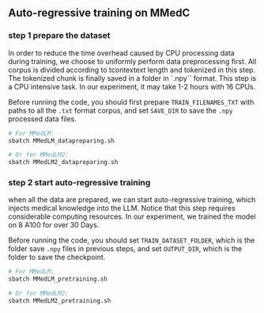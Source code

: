 ## Auto-regressive training on MMedC

### step 1 prepare the dataset
In order to reduce the time overhead caused by CPU processing data during training, we choose to uniformly perform data preprocessing first. All corpus is divided according to tcontextext length and tokenized in this step. The tokenized chunk is finally saved in a folder in `.npy`` format. This step is a CPU intensive task. In our experiment, it may take 1-2 hours with 16 CPUs.

Before running the code, you should first prepare `TRAIN_FILENAMES_TXT` with paths to all the `.txt` format corpus, and set `SAVE_DIR` to save the `.npy` processed data files.
```bash
# For MMedLM:
sbatch MMedLM_datapreparing.sh

# Or for MMedLM2:
sbatch MMedLM2_datapreparing.sh
```

### step 2 start auto-regressive training
when all the data are prepared, we can start auto-regressive training, which injects medical knowledge into the LLM.  Notice that this step requires considerable computing resources. In our experiment, we trained the model on 8 A100 for over 30 Days.


Before running the code, you should set `TRAIN_DATASET_FOLDER`, which is the folder save `.npy` files in previous steps, and set `OUTPUT_DIR`, which is the folder to save the checkpoint.
```bash
# For MMedLM:
sbatch MMedLM_pretraining.sh

# Or for MMedLM2:
sbatch MMedLM2_pretraining.sh
```